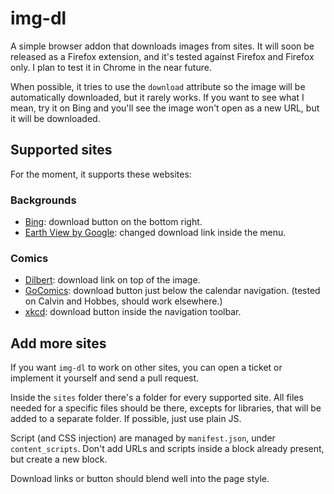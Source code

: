 # img-dl

A simple browser addon that downloads images from sites. It will soon be released as a Firefox extension, and it's tested against Firefox and Firefox only.  I plan to test it in Chrome in the near future.

When possible, it tries to use the `download` attribute so the image will be automatically downloaded, but it rarely works.  If you want to see what I mean, try it on Bing and you'll see the image won't open as a new URL, but it will be downloaded.

## Supported sites

For the moment, it supports these websites:

### Backgrounds

- [Bing](https://www.bing.com): download button on the bottom right.
- [Earth View by Google](https://earthview.withgoogle.com): changed download link inside the menu.

### Comics

- [Dilbert](https://www.dilbert.com): download link on top of the image.
- [GoComics](https://www.gocomics.com): download button just below the calendar navigation. (tested on Calvin and Hobbes, should work elsewhere.)
- [xkcd](https://xkcd.com): download button inside the navigation toolbar.

## Add more sites

If you want `img-dl` to work on other sites, you can open a ticket or implement it yourself and send a pull request.

Inside the `sites` folder there's a folder for every supported site.  All files needed for a specific files should be there, excepts for libraries, that will be added to a separate folder.  If possible, just use plain JS.

Script (and CSS injection) are managed by `manifest.json`, under `content_scripts`.  Don't add URLs and scripts inside a block already present, but create a new block.

Download links or button should blend well into the page style.
